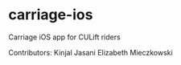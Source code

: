 # carriage-ios
Carriage iOS app for CULift riders 

Contributors:
Kinjal Jasani
Elizabeth Mieczkowski
